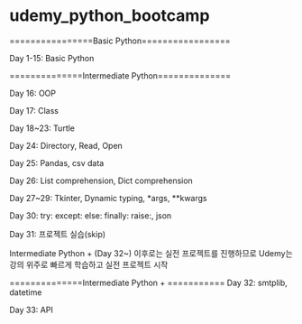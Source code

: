 # udemy_python_bootcamp
================Basic Python=================

Day 1-15: Basic Python



==============Intermediate Python==============

Day 16: OOP

Day 17: Class

Day 18~23: Turtle
  
Day 24: Directory, Read, Open
  
Day 25: Pandas, csv data

Day 26: List comprehension, Dict comprehension

Day 27~29: Tkinter, Dynamic typing, *args, **kwargs

Day 30: try: except: else: finally: raise:, json

Day 31: 프로젝트 실습(skip)


Intermediate Python + (Day 32~) 이후로는 실전 프로젝트를 진행하므로 
Udemy는 강의 위주로 빠르게 학습하고 실전 프로젝트 시작

==============Intermediate Python + ===========
Day 32: smtplib, datetime

Day 33: API
